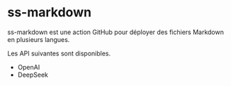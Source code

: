 # ss-markdown

ss-markdown est une action GitHub pour déployer des fichiers Markdown en plusieurs langues.

Les API suivantes sont disponibles.

- OpenAI
- DeepSeek